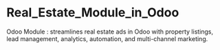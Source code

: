 # Real_Estate_Module_in_Odoo
Odoo Module : streamlines real estate ads in Odoo with property listings, lead management, analytics, automation, and multi-channel marketing.
